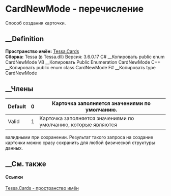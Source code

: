 # CardNewMode - перечисление
Способ создания карточки.
## __Definition
 **Пространство имён:** [Tessa.Cards](N_Tessa_Cards.htm)  
 **Сборка:** Tessa (в Tessa.dll) Версия: 3.6.0.17
C# __Копировать
     public enum CardNewMode
VB __Копировать
     Public Enumeration CardNewMode
C++ __Копировать
     public enum class CardNewMode
F# __Копировать
     type CardNewMode
##  __Члены
Default| 0|  Карточка заполняется значениями по умолчанию.  
---|---|---  
Valid| 1|  Карточка заполняется значениями по умолчанию, которые являются
валидными при сохранении. Результат такого запроса на создание карточки можно
сразу сохранить для любой физической структуры данных.  
## __См. также
#### Ссылки
[Tessa.Cards - пространство имён](N_Tessa_Cards.htm)
